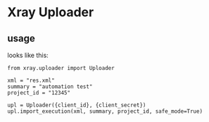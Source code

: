 # Xray Uploader

## usage

looks like this:
```
from xray.uploader import Uploader

xml = "res.xml"
summary = "automation test"
project_id = "12345"

upl = Uploader({client_id}, {client_secret})
upl.import_execution(xml, summary, project_id, safe_mode=True)
```
